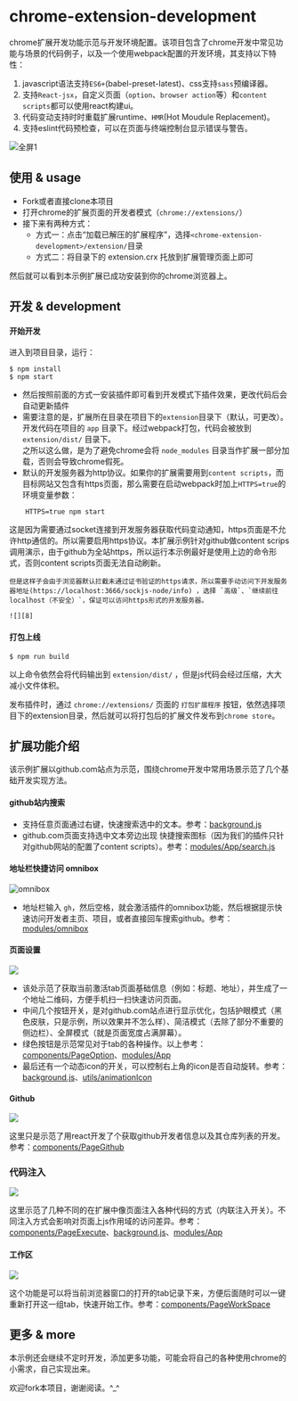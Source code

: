# chrome-extension-development
chrome扩展开发功能示范与开发环境配置。该项目包含了chrome开发中常见功能与场景的代码例子，以及一个使用webpack配置的开发环境，其支持以下特性：

1. javascript语法支持`ES6+`(babel-preset-latest)、css支持`sass`预编译器。
2. 支持`React-jsx`，自定义页面（`option`、`browser action`等）和`content scripts`都可以使用react构建ui。
3. 代码变动支持时时重载扩展runtime、`HMR`(Hot Moudule Replacement)。
4. 支持eslint代码预检查，可以在页面与终端控制台显示错误与警告。

![][5]

## 使用 & usage

* Fork或者直接clone本项目
* 打开chrome的扩展页面的开发者模式（`chrome://extensions/`）
* 接下来有两种方式：
    * 方式一：点击“加载已解压的扩展程序”，选择`<chrome-extension-development>/extension/`目录
    * 方式二：将目录下的 extension.crx 托放到扩展管理页面上即可

然后就可以看到本示例扩展已成功安装到你的chrome浏览器上。

## 开发 & development

#### 开始开发
进入到项目目录，运行：

    $ npm install
    $ npm start

* 然后按照前面的方式一安装插件即可看到开发模式下插件效果，更改代码后会自动更新插件
* 需要注意的是，扩展所在目录在项目下的`extension`目录下（默认，可更改）。开发代码在项目的 `app` 目录下。经过webpack打包，代码会被放到 `extension/dist/` 目录下。  
之所以这么做，是为了避免chrome会将 `node_modules` 目录当作扩展一部分加载，否则会导致chrome假死。
* 默认的开发服务器为http协议。如果你的扩展需要用到`content scripts`，而目标网站又包含有https页面，那么需要在启动webpack时加上`HTTPS=true`的环境变量参数：
```
    HTTPS=true npm start
```
这是因为需要通过socket连接到开发服务器获取代码变动通知，https页面是不允许http通信的。所以需要启用https协议。本扩展示例针对github做content scrips调用演示，由于github为全站https，所以运行本示例最好是使用上边的命令形式，否则content scripts页面无法自动刷新。

    但是这样子会由于浏览器默认拦截未通过证书验证的https请求，所以需要手动访问下开发服务器地址(https://localhost:3666/sockjs-node/info) ，选择 `高级`、`继续前往localhost（不安全）`，保证可以访问https形式的开发服务器。

    ![][8]

#### 打包上线

    $ npm run build

以上命令依然会将代码输出到 `extension/dist/` ，但是js代码会经过压缩，大大减小文件体积。  

发布插件时，通过 `chrome://extensions/` 页面的 `打包扩展程序` 按钮，依然选择项目下的extension目录，然后就可以将打包后的扩展文件发布到`chrome store`。

## 扩展功能介绍

该示例扩展以github.com站点为示范，围绕chrome开发中常用场景示范了几个基础开发实现方法。

#### github站内搜索
* 支持任意页面通过右键，快速搜索选中的文本。参考：[background.js][10]
* github.com页面支持选中文本旁边出现 快捷搜索图标（因为我们的插件只针对github网站的配置了content scripts）。参考：[modules/App/search.js][17]

#### 地址栏快捷访问 omnibox
![][7]

* 地址栏输入 `gh`，然后空格，就会激活插件的omnibox功能，然后根据提示快速访问开发者主页、项目，或者直接回车搜索github。参考：[modules/omnibox][18]

#### 页面设置

![][0]

* 该处示范了获取当前激活tab页面基础信息（例如：标题、地址），并生成了一个地址二维码，方便手机扫一扫快速访问页面。
* 中间几个按钮开关，是对github.com站点进行显示优化，包括护眼模式（黑色皮肤，只是示例，所以效果并不怎么样）、简洁模式（去除了部分不重要的侧边栏）、全屏模式（就是页面宽度占满屏幕）。
* 绿色按钮是示范常见对于tab的各种操作。以上参考：[components/PageOption][12]、[modules/App][15]
* 最后还有一个动态icon的开关，可以控制右上角的icon是否自动旋转。参考：[background.js][10]、[utils/animationIcon][11]

[0]: https://user-images.githubusercontent.com/3774036/28240644-12bfd4e4-69b8-11e7-81cc-b4bbbd50f307.png
[1]: https://user-images.githubusercontent.com/3774036/28240645-12ef4da0-69b8-11e7-80dd-b35bae7d1861.png
[3]: https://user-images.githubusercontent.com/3774036/28240646-12eff8ea-69b8-11e7-8120-6c2588dfbb9b.png
[4]: https://user-images.githubusercontent.com/3774036/28240643-12babf86-69b8-11e7-9ace-75b93e707b3b.png
[5]: https://user-images.githubusercontent.com/3774036/28240610-b7533ac4-69b7-11e7-8423-0179cadc7a93.png "全屏1"
[6]: https://user-images.githubusercontent.com/3774036/28240609-b75342c6-69b7-11e7-86c4-9bc2519c50b0.png "全屏2"
[7]: https://user-images.githubusercontent.com/3774036/28306210-0d71f31c-6bd1-11e7-8e73-2260ecb63324.png "omnibox"
[8]: https://user-images.githubusercontent.com/3774036/28369828-48d5c1cc-6ccb-11e7-91bd-2d7a6ee6dba9.png "https"

[10]: https://github.com/qiqiboy/chrome-extension-development/blob/master/app/background.js
[11]: https://github.com/qiqiboy/chrome-extension-development/blob/master/app/utils/animateIcon/index.js
[12]: https://github.com/qiqiboy/chrome-extension-development/blob/master/app/components/PageOptions/index.js
[13]: https://github.com/qiqiboy/chrome-extension-development/blob/master/app/components/PageGithub/index.js
[14]: https://github.com/qiqiboy/chrome-extension-development/blob/master/app/components/PageExecute/index.js
[15]: https://github.com/qiqiboy/chrome-extension-development/blob/master/app/modules/App/index.js
[16]: https://github.com/qiqiboy/chrome-extension-development/blob/master/app/components/PageWorkSpace/index.js
[17]: https://github.com/qiqiboy/chrome-extension-development/blob/master/app/modules/App/search.js
[18]: https://github.com/qiqiboy/chrome-extension-development/blob/master/app/modules/omnibox/index.js

#### Github

![][1]

这里只是示范了用react开发了个获取github开发者信息以及其仓库列表的开发。参考：[components/PageGithub][13]

### 代码注入

![][3]

这里示范了几种不同的在扩展中像页面注入各种代码的方式（内联注入开关）。不同注入方式会影响对页面上js作用域的访问差异。参考：[components/PageExecute][14]、[background.js][10]、[modules/App][15]

#### 工作区

![][4]

这个功能是可以将当前浏览器窗口的打开的tab记录下来，方便后面随时可以一键重新打开这一组tab，快速开始工作。参考：[components/PageWorkSpace][16]


## 更多 & more

本示例还会继续不定时开发，添加更多功能，可能会将自己的各种使用chrome的小需求，自己实现出来。

欢迎fork本项目，谢谢阅读。^_^
